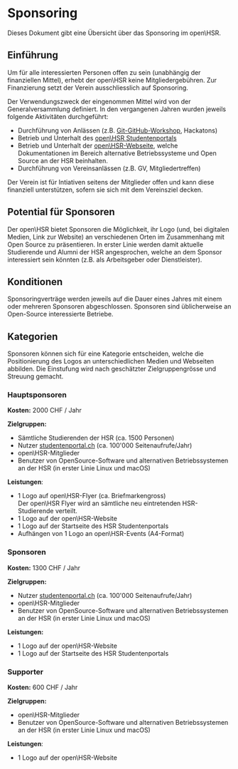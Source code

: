 # Sponsoring

Dieses Dokument gibt eine Übersicht über das Sponsoring im open\HSR.

## Einführung

Um für alle interessierten Personen offen zu sein (unabhängig der finanziellen Mittel), erhebt der open\HSR keine Mitgliedergebühren.
Zur Finanzierung setzt der Verein ausschliesslich auf Sponsoring.

Der Verwendungszweck der eingenommen Mittel wird von der Generalversammlung definiert.
In den vergangenen Jahren wurden jeweils folgende Aktivitäten durchgeführt:


- Durchführung von Anlässen (z.B. [Git-GitHub-Workshop](https://github.com/openhsr/git-github-workshop), Hackatons) 
- Betrieb und Unterhalt des [open\HSR Studentenportals](https://studentenportal.ch/)
- Betrieb und Unterhalt der [open\HSR-Webseite](https://www.openhsr.ch/), welche Dokumentationen im Bereich alternative Betriebssysteme und Open Source an der HSR beinhalten.
- Durchführung von Vereinsanlässen (z.B. GV, Mitgliedertreffen)

Der Verein ist für Intiativen seitens der Mitglieder offen und kann diese finanziell unterstützen, sofern sie sich mit dem Vereinsziel decken.

## Potential für Sponsoren

Der open\HSR bietet Sponsoren die Möglichkeit, ihr Logo (und, bei digitalen Medien, Link zur Website) an verschiedenen Orten im Zusammenhang mit Open Source zu präsentieren.
In erster Linie werden damit aktuelle Studierende und Alumni der HSR angesprochen, welche an dem Sponsor interessiert sein könnten (z.B. als Arbeitsgeber oder Dienstleister).


## Konditionen
Sponsoringverträge werden jeweils auf die Dauer eines Jahres mit einem oder mehreren Sponsoren abgeschlossen. Sponsoren sind üblicherweise an Open-Source interessierte Betriebe.

## Kategorien

Sponsoren können sich für eine Kategorie entscheiden, welche die Positionierung des Logos an unterschiedlichen Medien und Webseiten abbilden.
Die Einstufung wird nach geschätzter Zielgruppengrösse und Streuung gemacht.

### Hauptsponsoren

**Kosten:** 2000 CHF / Jahr

**Zielgruppen:**
- Sämtliche Studierenden der HSR (ca. 1500 Personen)
- Nutzer [studentenportal.ch](https://studentenportal.ch) (ca. 100'000 Seitenaufrufe/Jahr)
- open\HSR-Mitglieder
- Benutzer von OpenSource-Software und alternativen Betriebssystemen an der HSR (in erster Linie Linux und macOS)

**Leistungen**:
- 1 Logo auf open\HSR-Flyer (ca. Briefmarkengross)  
  Der open\HSR Flyer wird an sämtliche neu eintretenden HSR-Studierende verteilt.
- 1 Logo auf der open\HSR-Website
- 1 Logo auf der Startseite des HSR Studentenportals
- Aufhängen von 1 Logo an open\HSR-Events (A4-Format)


### Sponsoren

**Kosten:** 1300 CHF / Jahr

**Zielgruppen:**
- Nutzer [studentenportal.ch](https://studentenportal.ch) (ca. 100'000 Seitenaufrufe/Jahr)
- open\HSR-Mitglieder
- Benutzer von OpenSource-Software und alternativen Betriebssystemen an der HSR (in erster Linie Linux und macOS)

**Leistungen:**
- 1 Logo auf der open\HSR-Website
- 1 Logo auf der Startseite des HSR Studentenportals

### Supporter

**Kosten:** 600 CHF / Jahr

**Zielgruppen:**
- open\HSR-Mitglieder
- Benutzer von OpenSource-Software und alternativen Betriebssystemen an der HSR (in erster Linie Linux und macOS)

**Leistungen**: 
- 1 Logo auf der open\HSR-Website
